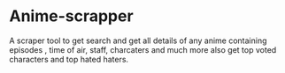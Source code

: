 # Anime-scrapper
A scraper tool to get search and get all  details of any anime containing episodes , time of air, staff, charcaters and much more  also  get top voted characters and top hated haters.
